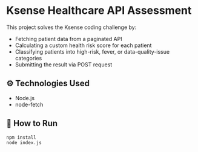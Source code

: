 # Ksense Healthcare API Assessment

This project solves the Ksense coding challenge by:
- Fetching patient data from a paginated API
- Calculating a custom health risk score for each patient
- Classifying patients into high-risk, fever, or data-quality-issue categories
- Submitting the result via POST request

## ⚙️ Technologies Used

- Node.js
- node-fetch

## 🚀 How to Run

```bash
npm install
node index.js
